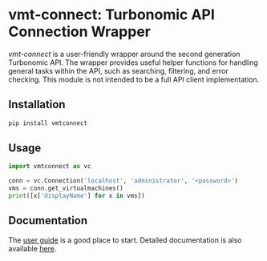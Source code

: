 # vmt-connect: Turbonomic API Connection Wrapper

*vmt-connect* is a user-friendly wrapper around the second generation Turbonomic
API. The wrapper provides useful helper functions for handling general tasks within
the API, such as searching, filtering, and error checking. This module is not
intended to be a full API client implementation.


## Installation

```bash
pip install vmtconnect
```

## Usage

```python
import vmtconnect as vc

conn = vc.Connection('localhost', 'administrator', '<password>')
vms = conn.get_virtualmachines()
print([x['displayName'] for x in vms])
```

## Documentation

The [user guide](https://turbonomic.github.io/vmt-connect/userguide.html) is a
good place to start. Detailed documentation is also available [here](https://turbonomic.github.io/vmt-connect).
